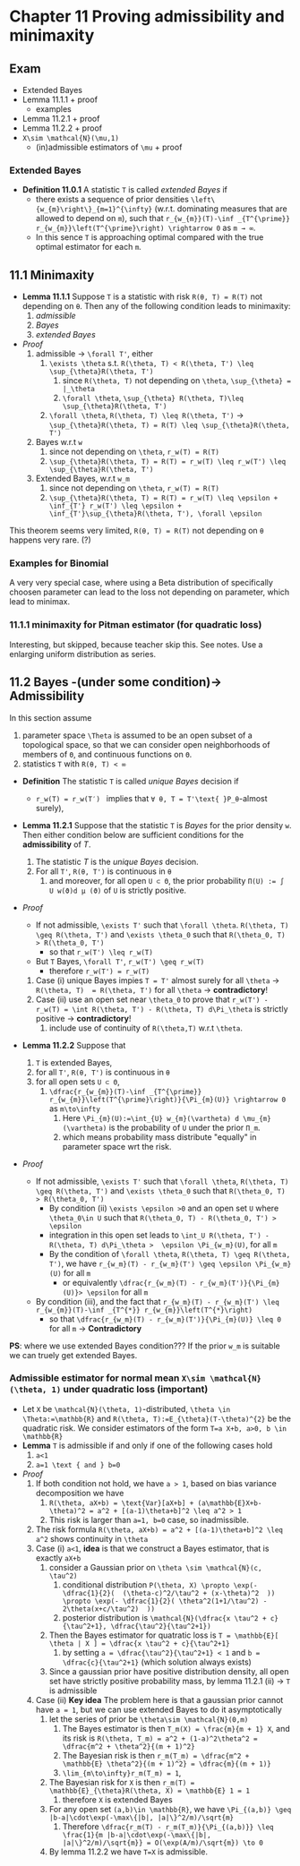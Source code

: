 # Chapter 11 Proving admissibility and minimaxity

## Exam
- Extended Bayes 
- Lemma 11.1.1 + proof  
    - examples 
- Lemma 11.2.1 + proof 
- Lemma 11.2.2 + proof
- ``X\sim \mathcal{N}(\mu,1)``
    - (in)admissible estimators of ``\mu`` + proof

### Extended Bayes
- **Definition 11.0.1** A statistic ``T`` is called *extended Bayes* if 
    - there exists a sequence of prior densities ``\left\{w_{m}\right\}_{m=1}^{\infty}`` (w.r.t. dominating measures that are allowed to depend on ``m``), such that ``r_{w_{m}}(T)-\inf _{T^{\prime}} r_{w_{m}}\left(T^{\prime}\right) \rightarrow 0`` as ``m → ∞``.
    - In this sence ``T`` is approaching optimal compared with the true optimal estimator for each ``m``.

## 11.1 Minimaxity
- **Lemma 11.1.1** Suppose ``T`` is a statistic with risk ``R(θ, T) = R(T)`` not depending on ``θ``. Then any of the following condition leads to minimaxity:
    1. *admissible* 
    2. *Bayes*
    3. *extended Bayes*
- *Proof*
    1. admissible -> ``\forall T'``, either
        1. ``\exists \theta`` s.t. ``R(\theta, T) < R(\theta, T') \leq  \sup_{\theta}R(\theta, T')``
            1. since ``R(\theta, T)`` not depending on ``\theta``, ``\sup_{\theta} = |_\theta``
            2. ``\forall \theta``, ``\sup_{\theta} R(\theta, T)\leq \sup_{\theta}R(\theta, T')``
        2. ``\forall \theta``, ``R(\theta, T) \leq R(\theta, T')`` -> ``\sup_{\theta}R(\theta, T) = R(T) \leq \sup_{\theta}R(\theta, T')``
    2. Bayes w.r.t ``w``
        1. since not depending on ``\theta``, ``r_w(T) = R(T)``
        2. ``\sup_{\theta}R(\theta, T) = R(T) = r_w(T) \leq r_w(T') \leq \sup_{\theta}R(\theta, T')``
    3. Extended Bayes, w.r.t ``w_m``
        1. since not depending on ``\theta``, ``r_w(T) = R(T)``
        2. ``\sup_{\theta}R(\theta, T) = R(T) = r_w(T) \leq \epsilon + \inf_{T'} r_w(T') \leq \epsilon + \inf_{T'}\sup_{\theta}R(\theta, T'), \forall \epsilon``


This theorem seems very limited, ``R(θ, T) = R(T)`` not depending on ``θ`` happens very rare. (?)     

### Examples for Binomial
A very very special case, where using a Beta distribution of specifically choosen parameter can lead to the loss not depending on parameter, which lead to minimax.

### 11.1.1 minimaxity for Pitman estimator (for quadratic loss)

Interesting, but skipped, because teacher skip this. See notes. Use a enlarging uniform distribution as series.

## 11.2 Bayes -(under some condition)-> Admissibility
In this section assume
1. parameter space ``\Theta`` is assumed to be an open subset of a topological space, so that we can consider open neighborhoods of members of ``Θ``, and continuous functions on ``Θ``.
2. statistics ``T`` with ``R(θ, T) < ∞``

- **Definition** The statistic ``T`` is called *unique Bayes* decision if 
    - ``r_w(T) = r_w(T′) `` implies that ``∀ θ, T = T'\text{ }P_θ``-almost surely), 
- **Lemma 11.2.1** Suppose that the statistic ``T`` is *Bayes* for the prior density ``w``. Then either condition below are sufficient conditions for the **admissibility** of *T*.
    1. The statistic *T* is the *unique Bayes* decision.
    2. For all ``T'``, ``R(θ, T')`` is continuous in ``θ``
        1. and moreover, for all open ``U ⊂ Θ``, the prior probability ``Π(U) := ∫ U w(ϑ)d µ (ϑ)`` of ``U`` is strictly positive.
- *Proof*
    - If not admissible, ``\exists T'`` such that ``\forall \theta``. ``R(\theta, T) \geq R(\theta, T')`` and ``\exists \theta_0`` such that ``R(\theta_0, T) > R(\theta_0, T')``
        - so that ``r_w(T') \leq r_w(T)``
    - But ``T`` Bayes, ``\forall T'``, ``r_w(T') \geq r_w(T)``
        - therefore  ``r_w(T') = r_w(T)``
    1. Case (i) unique Bayes impies ``T = T'`` almost surely for all ``\theta`` -> ``R(\theta, T)  = R(\theta, T')`` for all ``\theta`` -> **contradictory**!
    2. Case (ii) use an open set near ``\theta_0`` to prove that ``r_w(T') - r_w(T) = \int R(\theta, T') - R(\theta, T) d\Pi_\theta`` is strictly positive -> **contradictory**!
        1. include use of continuity of ``R(\theta,T)`` w.r.t ``\theta``.

- **Lemma 11.2.2** Suppose that 
    1. ``T`` is extended Bayes, 
    2. for all ``T'``, ``R(θ, T')`` is continuous in ``θ``
    3. for all open sets ``U ⊂ Θ``,
        1. ``\dfrac{r_{w_{m}}(T)-\inf _{T^{\prime}} r_{w_{m}}\left(T^{\prime}\right)}{\Pi_{m}(U)} \rightarrow 0`` as ``m\to\infty``
            1. Here ``\Pi_{m}(U):=\int_{U} w_{m}(\vartheta) d \mu_{m}(\vartheta)`` is the probability of ``U`` under the prior ``Π_m``.
            2. which means probability mass distribute "equally" in parameter space wrt the risk.
- *Proof*
    - If not admissible, ``\exists T'`` such that ``\forall \theta``, ``R(\theta, T) \geq R(\theta, T')`` and ``\exists \theta_0`` such that ``R(\theta_0, T) > R(\theta_0, T')`` 
        - By condition (ii) ``\exists \epsilon >0`` and an open set ``U`` where ``\theta_0\in U`` such that  ``R(\theta_0, T) - R(\theta_0, T') > \epsilon`` 
        - integration in this open set leads to ``\int_U R(\theta, T') - R(\theta, T) d\Pi_\theta >  \epsilon \Pi_{w_m}(U)``, for all ``m``
        - By the condition of ``\forall \theta``, ``R(\theta, T) \geq R(\theta, T')``, we have ``r_{w_m}(T) - r_{w_m}(T') \geq \epsilon \Pi_{w_m}(U)`` for all ``m``
            - or equivalently ``\dfrac{r_{w_m}(T) - r_{w_m}(T')}{\Pi_{m}(U)}> \epsilon`` for all ``m``
    - By condition (iii), and the fact that ``r_{w_m}(T) - r_{w_m}(T') \leq r_{w_{m}}(T)-\inf _{T^{*}} r_{w_{m}}\left(T^{*}\right)``
        - so that ``\dfrac{r_{w_m}(T) - r_{w_m}(T')}{\Pi_{m}(U)} \leq 0`` for all ``m`` -> **Contradictory**
   
**PS**: where we use extended Bayes condition??? If the prior ``w_m`` is suitable we can truely get extended Bayes.


### Admissible estimator for normal mean ``X\sim \mathcal{N}(\theta, 1)`` under quadratic loss (important)
- Let ``X`` be ``\mathcal{N}(\theta, 1)``-distributed, ``\theta \in \Theta:=\mathbb{R}`` and ``R(\theta, T):=E_{\theta}(T-\theta)^{2}`` be the quadratic risk. We consider estimators of the form ``T=a X+b, a>0, b \in \mathbb{R}``
- **Lemma** ``T`` is admissible if and only if one of the following cases hold
    1. ``a<1``
    2. ``a=1 \text { and } b=0`` 
- *Proof*
    1. If both condition not hold, we have ``a > 1``, based on bias variance decomposition we have
        1. ``R(\theta, aX+b) = \text{Var}[aX+b] + (a\mathbb{E}X+b-\theta)^2 = a^2 + [(a-1)\theta+b]^2 \leq a^2 > 1``
        2. This risk is larger than ``a=1, b=0`` case, so inadmissible.
    2. The risk formula ``R(\theta, aX+b) = a^2 + [(a-1)\theta+b]^2 \leq a^2`` shows continuity in ``\theta``
    3. Case (i) ``a<1``, **idea** is that we construct a Bayes estimator, that is exactly ``aX+b``
        1. consider a Gaussian prior on ``\theta \sim \mathcal{N}(c, \tau^2)``
            1. conditional distribution ``P(\theta, X) \propto \exp(- \dfrac{1}{2}(  (\theta-c)^2/\tau^2 + (x-\theta)^2  )) \propto \exp(- \dfrac{1}{2}( \theta^2(1+1/\tau^2) - 2\theta(x+c/\tau^2)  ))``
            2. posterior distribution is ``\mathcal{N}(\dfrac{x \tau^2 + c}{\tau^2+1}, \dfrac{\tau^2}{\tau^2+1})``
        2. Then the Bayes estimator for quatratic loss is ``T = \mathbb{E}[ \theta | X ] = \dfrac{x \tau^2 + c}{\tau^2+1}``
            1. by setting ``a = \dfrac{\tau^2}{\tau^2+1} < 1`` and ``b = \dfrac{c}{\tau^2+1}`` (which solution always exists)
        3. Since a gaussian prior have positive distribution density, all open set have strictly positive probability mass, by lemma 11.2.1 (ii) -> ``T`` is admissible
    4. Case (ii) **Key idea** The problem here is that a gaussian prior cannot have ``a = 1``, but we can use extended Bayes to do it asymptotically
        1. let the series of prior be ``\theta\sim \mathcal{N}(0,m)``
            1. The Bayes estimator is then ``T_m(X) = \frac{m}{m + 1} X``, and its risk is ``R(\theta, T_m) = a^2 + (1-a)^2\theta^2 = \dfrac{m^2 + \theta^2}{(m + 1)^2}``
            2. The Bayesian risk is then ``r_m(T_m) = \dfrac{m^2 + \mathbb{E} \theta^2}{(m + 1)^2} = \dfrac{m}{(m + 1)}``
            3. ``\lim_{m\to\infty}r_m(T_m) = 1``,
        2. The Bayesian risk for ``X``  is then ``r_m(T) = \mathbb{E}_{\theta}R(\theta, X) = \mathbb{E} 1 = 1``
            1. therefore ``X`` is extended Bayes
        3. For any open set  ``(a,b)\in \mathbb{R}``, we have ``\Pi_{(a,b)} \geq |b-a|\cdot\exp(-\max\{|b|, |a|\}^2/m)/\sqrt{m}``
            1. Therefore ``\dfrac{r_m(T) - r_m(T_m)}{\Pi_{(a,b)}} \leq \frac{1}{m |b-a|\cdot\exp(-\max\{|b|, |a|\}^2/m)/\sqrt{m}} = O(\exp(A/m)/\sqrt{m}) \to 0``
        4. By lemma 11.2.2 we have ``T=X`` is admissible.
         

